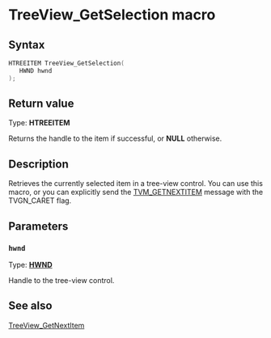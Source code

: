 # TreeView_GetSelection macro

## Syntax

```cpp
HTREEITEM TreeView_GetSelection(
   HWND hwnd
);
```

## Return value

Type: **HTREEITEM**

Returns the handle to the item if successful, or **NULL** otherwise.

## Description

Retrieves the currently selected item in a tree-view control. You can use this macro, or you can explicitly send the [TVM_GETNEXTITEM](https://learn.microsoft.com/windows/desktop/Controls/tvm-getnextitem) message with the TVGN_CARET flag.

## Parameters

### `hwnd`

Type: **[HWND](https://learn.microsoft.com/windows/desktop/WinProg/windows-data-types)**

Handle to the tree-view control.

## See also

[TreeView_GetNextItem](https://learn.microsoft.com/windows/desktop/api/commctrl/nf-commctrl-treeview_getnextitem)